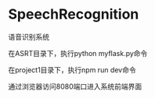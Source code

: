 # SpeechRecognition
语音识别系统  

在ASRT目录下，执行python myflask.py命令  

在project1目录下，执行npm run dev命令  

通过浏览器访问8080端口进入系统前端界面
